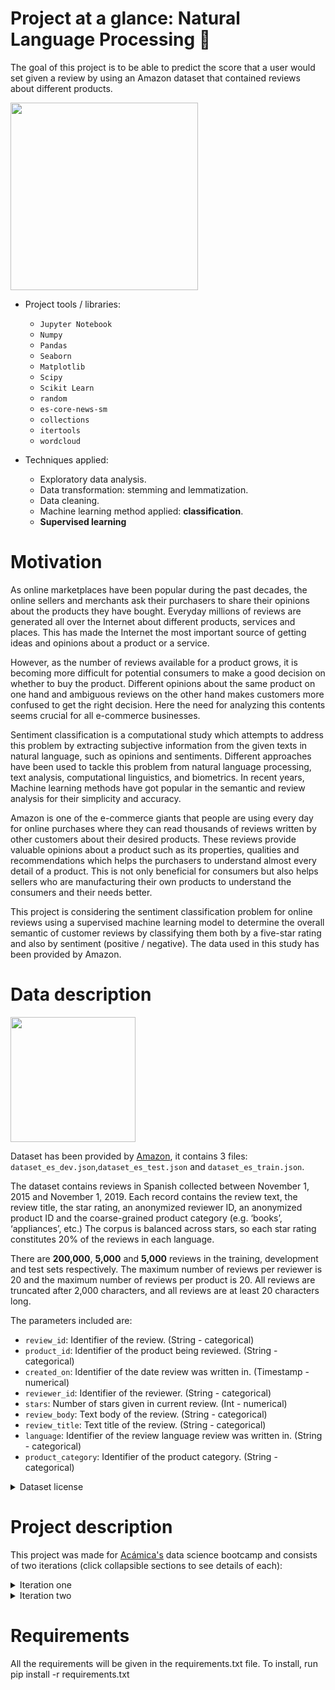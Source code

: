 # Project at a glance: Natural Language Processing 💬

The goal of this project is to be able to predict the score that a user would set given a review by using an Amazon dataset that contained reviews about different products.

<img src="https://image.freepik.com/vector-gratis/ilustracion-concepto-abstracto-inteligencia-artificial-chatbot_335657-3723.jpg" width=300>

- Project tools / libraries:
  - `Jupyter Notebook`
  - `Numpy`
  - `Pandas`
  - `Seaborn`
  - `Matplotlib`
  - `Scipy`
  - `Scikit Learn`
  - `random`
  - `es-core-news-sm`
  - `collections`
  - `itertools`
  - `wordcloud`

- Techniques applied:
  - Exploratory data analysis.
  - Data transformation: stemming and lemmatization.
  - Data cleaning.
  - Machine learning method applied: **classification**.
  - **Supervised learning**

# Motivation
As online marketplaces have been popular during the past decades, the online sellers and merchants ask their purchasers to share their opinions about the products they have bought. Everyday millions of reviews are generated all over the Internet about different products, services and places. This has made the Internet the most important source of getting ideas and opinions about a product or a service.

However, as the number of reviews available for a product grows, it is becoming more difficult for potential consumers to make a good decision on whether to buy the product. Different opinions about the same product on one hand and ambiguous reviews on the other hand makes customers more confused to get the right decision. Here the need for analyzing this contents seems crucial for all e-commerce businesses.

Sentiment classification is a computational study which attempts to address this problem by extracting subjective information from the given texts in natural language, such as opinions and sentiments. Different approaches have been used to tackle this problem from natural language processing, text analysis, computational linguistics, and biometrics. In recent years, Machine learning methods have got popular in the semantic and review analysis for their simplicity and accuracy.

Amazon is one of the e-commerce giants that people are using every day for online purchases where they can read thousands of reviews written by other customers about their desired products. These reviews provide valuable opinions about a product such as its properties, qualities and recommendations which helps the purchasers to understand almost every detail of a product. This is not only beneficial for consumers but also helps sellers who are manufacturing their own products to understand the consumers and their needs better.

This project is considering the sentiment classification problem for online reviews using a supervised machine learning model to determine the overall semantic of customer reviews by classifying them both by a five-star rating and also by sentiment (positive / negative). The data used in this study has been provided by Amazon.

# Data description

<img src="https://image.freepik.com/vector-gratis/investigacion-datos-estadisticos-indicadores-desempeno-empresa-retorno-inversion-razon-porcentual-fluctuacion-indices-cambio-significativo_335657-2552.jpg" width=200>

Dataset has been provided by [Amazon](https://registry.opendata.aws/amazon-reviews-ml/), it contains 3 files: `dataset_es_dev.json`,`dataset_es_test.json` and `dataset_es_train.json`.

The dataset contains reviews in Spanish collected between November 1, 2015 and November 1, 2019. Each record contains the review text, the review title, the star rating, an anonymized reviewer ID, an anonymized product ID and the coarse-grained product category (e.g. ‘books’, ‘appliances’, etc.) The corpus is balanced across stars, so each star rating constitutes 20% of the reviews in each language.

There are **200,000**, **5,000** and **5,000** reviews in the training, development and test sets respectively. The maximum number of reviews per reviewer is 20 and the maximum number of reviews per product is 20. All reviews are truncated after 2,000 characters, and all reviews are at least 20 characters long.

The parameters included are:

- `review_id`:  Identifier of the review. (String - categorical)
- `product_id`: Identifier of the product being reviewed. (String - categorical)
- `created_on`: Identifier of the date review was written in. (Timestamp - numerical)
- `reviewer_id`: Identifier of the reviewer. (String - categorical)
- `stars`: Number of stars given in current review. (Int - numerical)
- `review_body`: Text body of the review. (String - categorical)
- `review_title`: Text title of the review. (String - categorical)
- `language`: Identifier of the review language review was written in. (String - categorical)
- `product_category`: Identifier of the product category. (String - categorical)

<details> <summary markdown="span">Dataset license</summary>

# LICENSE

By accessing the Multilingual Amazon Reviews Corpus ("Reviews Corpus"), you agree that the Reviews Corpus is an Amazon Service subject to the Amazon.com Conditions of Use (https://www.amazon.com/gp/help/customer/display.html/ref=footer_cou?ie=UTF8&nodeId=508088) and you agree to be bound by them, with the following additional conditions:

In addition to the license rights granted under the Conditions of Use, Amazon or its content providers grant you a limited, non-exclusive, non-transferable, non-sublicensable, revocable license to access and use the Reviews Corpus for purposes of academic research. You may not resell, republish, or make any commercial use of the Reviews Corpus or its contents, including use of the Reviews Corpus for commercial research, such as research related to a funding or consultancy contract, internship, or other relationship in which the results are provided for a fee or delivered to a for-profit organization. You may not (a) link or associate content in the Reviews Corpus with any personal information (including Amazon customer accounts), or (b) attempt to determine the identity of the author of any content in the Reviews Corpus. If you violate any of the foregoing conditions, your license to access and use the Reviews Corpus will automatically terminate without prejudice to any of the other rights or remedies Amazon may have.
</details>

# Project description
This project was made for [Acámica's](https://www.acamica.com/data-science) data science bootcamp and consists of two iterations (click collapsible sections to see details of each):
<details>
<summary>Iteration one</summary>

## Iteration one

The first model starts with a comprehensive `EDA` and applying some simple `data cleaning` techniques to end up building a `machine learning regression model` that performs better than a linear regression. Two models have been tried in this project: **decisionTreeRegressor** and **kNeighborsRegressor**

### Index
- Scope
- EDA and preprocessing
  - EDA
  - Text normalization: stemming and lemmatization
- Machine Learning
  - Metric selection
  - Transformations
  - Data vectorization
  - Setting benchmark model
  - Model training and comparing benchmark with the following models:
    - LinearSVC
    - RandomForest
  - Optimization of the best performing one
- Conclusions
- Next steps

### Some visuals

![image](https://user-images.githubusercontent.com/52865532/131766302-ce54c9ad-f9a7-469c-8724-0090330990d6.png)
  
![image](https://user-images.githubusercontent.com/52865532/131766441-52b030de-2f9f-44ce-be38-70836e689c69.png)
  
![image](https://user-images.githubusercontent.com/52865532/131766565-362cd79a-2065-4686-b72a-1306c63abed5.png)

![image](https://user-images.githubusercontent.com/52865532/131769133-a7a6558d-83db-4a7a-b342-56a39b3df26a.png)
  
![image](https://user-images.githubusercontent.com/52865532/131769084-afdd0fcb-19cc-490d-9a37-90c0f273ce5a.png)
  
### Conclusions

We can conclude that little can be done to improve the performance of the model, either by adjusting the Tf-idf or optimizing model's hyperparameters. From the confusion matrix we see that the ability to predict 4 stars improved a bit to almost match the performance of 2 stars, as opposed to the non-optimized one. Reviews of intermediate scores will mark the roof of the model's performance, and beyond rigorous optimization the gains from a certain point will be marginal.

There will always be a limit to the ability of a Machine Learning model to classify scores on a scale of 1 to 5. This is due to an inherent limitation of the language due to the lack of distinctive words in intermediate reviews and because they tend to have as many good words as bad ones.

Beyond this, the classification of the reviews in 5 classes, depending on the use of this information, could be trivial, since knowing if a product has 2 or 3 stars would not provide valuable and actionable information. Converting this problem to a binary classification (positive / negative) could be more practical and at the same time would greatly improve the performance of the model. This work will be done in the next iteration
</details>

<details>
<summary>Iteration two</summary>

## Iteration two
In this version, a more thorough preprocessing has been made, performing `data transformation` (imputation, encoding, outliers removal and data scaling) techniques and finally applying more advanced `machine learning regression models` (**XGBRegressor**, **Decision tree optimized with RandomSearchCV**, **XGBRegressor optimized with RandomSearchCV**, **RandomForest regressor**, **RandomForest optimized with RandomSearchCV**, **ADABoost optimized with RandomSearchCV** and **Polynomial regressor**).

### Index
- Introduction
- Data transformation
  - Imputation
  - Encoding (`one hot` and `label encoding`)
  - Outliers removal
  - Data scaling (`z-transformation` and `log-transformation`)
- Machine Learning
  - Stating results of previous project
  - Model training and comparing benchmark with the following models:
    - Decision tree optimized with RandomSearchCV
    - XGBRegressor
    - XGBRegressor optimized with RandomSearchCV
    - RandomForest regressor
    - RandomForest optimized with RandomSearchCV
    - ADABoost optimized with RandomSearchCV
    - Polynomial regressor
  - Optimization of the best performing one
- Results interpretation
- Conclusions

### Some visuals

![img](https://i.imgur.com/zkMXTXv.png)

![img](https://i.imgur.com/ECrUenO.png)

![img](https://i.imgur.com/ig7yjCW.png)

### Conclusions

We can observe that what the model loses in detail when changing to a binary classification it gains in greater robustness of its predictions.

Also, within the "neutral" reviews (3 stars) we can see a marked bias of users to classify apparently negative reviews as neutral, more marked in the categories "shoes", "beauty", "groceries", "pet products" and "wireless. There are no categories in which the bias is inverse, so I suppose that the user, when faced with a somewhat positive experience, tends to rate it with 4 stars, while if the experience is not very satisfactory, it tends to qualify it as neutral.

Without necessarily substituting 5-star ratings, some benefits of implementing an algorithm that classifies ratings in a binary way could be:

- It can serve to penalize the score of poorly rated reviews, where the user writes a mostly positive text and presses 1 or 2 stars, or viceversa.
- It allows to identify users that are consistently generous or, on the contrary, too demanding with the scores to qualify their opinion in the final score and improve its quality.
- They can be used to analyze topics in greater depth, such as the one developed on apparently neutral reviews, allowing them to be processed without depending too much on the user's numerical rating, for example, to be able to adjust the ratings due to the perception bias of the category. Thus, if a category has a marked tendency to undervalue products (with a greater number of positive opinions on neutral scores), the opinion of users about this category could be nuanced, compensating for this bias in some way in the calculation of the product or seller score. In this way, product ratings from different categories could be comparable to each other.
- Finally, it should be mentioned that there is room for improvement for the model, although the accuracy obtained is satisfactory for the utility that it is intended to give.
</details>


# Requirements
All the requirements will be given in the requirements.txt file. To install, run pip install -r requirements.txt
